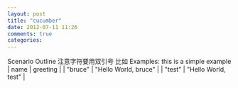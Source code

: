 ```yaml
---
layout: post
title: "cucumber"
date: 2012-07-11 11:26
comments: true
categories: 
---
```


Scenario Outline
注意字符要用双引号
比如
		Examples: this is a simple example
    | name | greeting | 
    | "bruce" | "Hello World, bruce" |
    | "test" | "Hello World, test" |
    